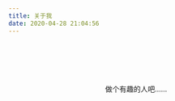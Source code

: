 ```yaml
---
title: 关于我
date: 2020-04-28 21:04:56
---
```


</br></br></br></br>







<center> 做个有趣的人吧......</center> 